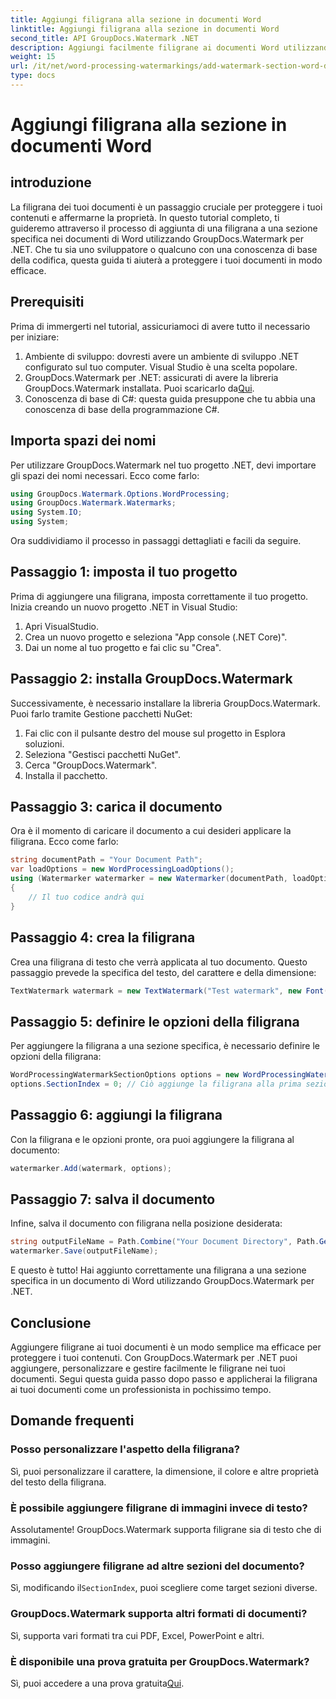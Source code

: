 ```yaml
---
title: Aggiungi filigrana alla sezione in documenti Word
linktitle: Aggiungi filigrana alla sezione in documenti Word
second_title: API GroupDocs.Watermark .NET
description: Aggiungi facilmente filigrane ai documenti Word utilizzando GroupDocs.Watermark per .NET. Proteggi i tuoi contenuti con questa semplice guida.
weight: 15
url: /it/net/word-processing-watermarkings/add-watermark-section-word-docs/
type: docs
---
```

# Aggiungi filigrana alla sezione in documenti Word

## introduzione
La filigrana dei tuoi documenti è un passaggio cruciale per proteggere i tuoi contenuti e affermarne la proprietà. In questo tutorial completo, ti guideremo attraverso il processo di aggiunta di una filigrana a una sezione specifica nei documenti di Word utilizzando GroupDocs.Watermark per .NET. Che tu sia uno sviluppatore o qualcuno con una conoscenza di base della codifica, questa guida ti aiuterà a proteggere i tuoi documenti in modo efficace.
## Prerequisiti
Prima di immergerti nel tutorial, assicuriamoci di avere tutto il necessario per iniziare:
1. Ambiente di sviluppo: dovresti avere un ambiente di sviluppo .NET configurato sul tuo computer. Visual Studio è una scelta popolare.
2.  GroupDocs.Watermark per .NET: assicurati di avere la libreria GroupDocs.Watermark installata. Puoi scaricarlo da[Qui](https://releases.groupdocs.com/Watermark/net/).
3. Conoscenza di base di C#: questa guida presuppone che tu abbia una conoscenza di base della programmazione C#.
## Importa spazi dei nomi
Per utilizzare GroupDocs.Watermark nel tuo progetto .NET, devi importare gli spazi dei nomi necessari. Ecco come farlo:
```csharp
using GroupDocs.Watermark.Options.WordProcessing;
using GroupDocs.Watermark.Watermarks;
using System.IO;
using System;
```
Ora suddividiamo il processo in passaggi dettagliati e facili da seguire.
## Passaggio 1: imposta il tuo progetto
Prima di aggiungere una filigrana, imposta correttamente il tuo progetto. Inizia creando un nuovo progetto .NET in Visual Studio:
1. Apri VisualStudio.
2. Crea un nuovo progetto e seleziona "App console (.NET Core)".
3. Dai un nome al tuo progetto e fai clic su "Crea".
## Passaggio 2: installa GroupDocs.Watermark
Successivamente, è necessario installare la libreria GroupDocs.Watermark. Puoi farlo tramite Gestione pacchetti NuGet:
1. Fai clic con il pulsante destro del mouse sul progetto in Esplora soluzioni.
2. Seleziona "Gestisci pacchetti NuGet".
3. Cerca "GroupDocs.Watermark".
4. Installa il pacchetto.
## Passaggio 3: carica il documento
Ora è il momento di caricare il documento a cui desideri applicare la filigrana. Ecco come farlo:
```csharp
string documentPath = "Your Document Path";
var loadOptions = new WordProcessingLoadOptions();
using (Watermarker watermarker = new Watermarker(documentPath, loadOptions))
{
    // Il tuo codice andrà qui
}
```
## Passaggio 4: crea la filigrana
Crea una filigrana di testo che verrà applicata al tuo documento. Questo passaggio prevede la specifica del testo, del carattere e della dimensione:
```csharp
TextWatermark watermark = new TextWatermark("Test watermark", new Font("Arial", 19));
```
## Passaggio 5: definire le opzioni della filigrana
Per aggiungere la filigrana a una sezione specifica, è necessario definire le opzioni della filigrana:
```csharp
WordProcessingWatermarkSectionOptions options = new WordProcessingWatermarkSectionOptions();
options.SectionIndex = 0; // Ciò aggiunge la filigrana alla prima sezione
```
## Passaggio 6: aggiungi la filigrana
Con la filigrana e le opzioni pronte, ora puoi aggiungere la filigrana al documento:
```csharp
watermarker.Add(watermark, options);
```
## Passaggio 7: salva il documento
Infine, salva il documento con filigrana nella posizione desiderata:
```csharp
string outputFileName = Path.Combine("Your Document Directory", Path.GetFileName(documentPath));
watermarker.Save(outputFileName);
```
E questo è tutto! Hai aggiunto correttamente una filigrana a una sezione specifica in un documento di Word utilizzando GroupDocs.Watermark per .NET.
## Conclusione
Aggiungere filigrane ai tuoi documenti è un modo semplice ma efficace per proteggere i tuoi contenuti. Con GroupDocs.Watermark per .NET puoi aggiungere, personalizzare e gestire facilmente le filigrane nei tuoi documenti. Segui questa guida passo dopo passo e applicherai la filigrana ai tuoi documenti come un professionista in pochissimo tempo.
## Domande frequenti
### Posso personalizzare l'aspetto della filigrana?
Sì, puoi personalizzare il carattere, la dimensione, il colore e altre proprietà del testo della filigrana.
### È possibile aggiungere filigrane di immagini invece di testo?
Assolutamente! GroupDocs.Watermark supporta filigrane sia di testo che di immagini.
### Posso aggiungere filigrane ad altre sezioni del documento?
 Sì, modificando il`SectionIndex`, puoi scegliere come target sezioni diverse.
### GroupDocs.Watermark supporta altri formati di documenti?
Sì, supporta vari formati tra cui PDF, Excel, PowerPoint e altri.
### È disponibile una prova gratuita per GroupDocs.Watermark?
 Sì, puoi accedere a una prova gratuita[Qui](https://releases.groupdocs.com/).